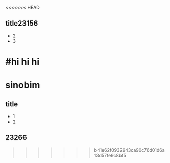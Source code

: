 <<<<<<< HEAD
## title23156
- 2
- 3


#hi hi hi
=======
# sinobim

## title
- 1
- 2

## 23266
>>>>>>> b41e62f0932943ca90c76d01d6a13d57fe9c8bf5
